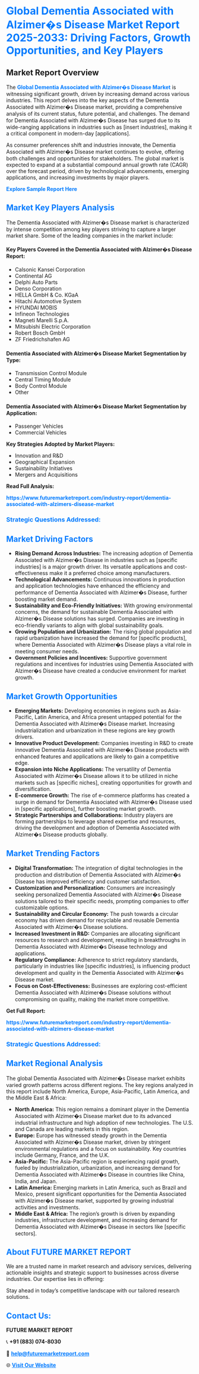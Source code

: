 <h1 style="color: #007BFF;">Global Dementia Associated with Alzimer�s Disease Market Report 2025-2033: Driving Factors, Growth Opportunities, and Key Players</h1>

<section id="overview">
<h2>Market Report Overview</h2>
<p>The <a href="https://www.futuremarketreport.com/industry-report/dementia-associated-with-alzimers-disease-market" style="color: #007BFF; text-decoration: none;"><strong>Global Dementia Associated with Alzimer�s Disease Market</strong></a> is witnessing significant growth, driven by increasing demand across various industries. This report delves into the key aspects of the Dementia Associated with Alzimer�s Disease market, providing a comprehensive analysis of its current status, future potential, and challenges. The demand for Dementia Associated with Alzimer�s Disease has surged due to its wide-ranging applications in industries such as [insert industries], making it a critical component in modern-day [applications].</p>
<p>As consumer preferences shift and industries innovate, the Dementia Associated with Alzimer�s Disease market continues to evolve, offering both challenges and opportunities for stakeholders. The global market is expected to expand at a substantial compound annual growth rate (CAGR) over the forecast period, driven by technological advancements, emerging applications, and increasing investments by major players.</p>
</section>

<section id="overview">
<p><a href="https://www.futuremarketreport.com/request-sample/reportId=34042" style="color: #007BFF; text-decoration: none;"><strong>Explore Sample Report Here</strong></a></p>
</section>

<section id="key-players">
<h2 style="color: #007BFF;">Market Key Players Analysis</h2>
<p>The Dementia Associated with Alzimer�s Disease market is characterized by intense competition among key players striving to capture a larger market share. Some of the leading companies in the market include:</p>
<h4>Key Players Covered in the Dementia Associated with Alzimer�s Disease Report:</h4>
<ul><li>Calsonic Kansei Corporation</li><li>Continental AG</li><li>Delphi Auto Parts</li><li>Denso Corporation</li><li>HELLA GmbH &amp; Co. KGaA</li><li>Hitachi Automotive System</li><li>HYUNDAI MOBIS</li><li>Infineon Technologies</li><li>Magneti Marelli S.p.A.</li><li>Mitsubishi Electric Corporation</li><li>Robert Bosch GmbH</li><li>ZF Friedrichshafen AG</li></ul>
<h4>Dementia Associated with Alzimer�s Disease Market Segmentation by Type:</h4>
<ul><li>Transmission Control Module</li><li>Central Timing Module</li><li>Body Control Module</li><li>Other</li></ul>

<h4>Dementia Associated with Alzimer�s Disease Market Segmentation by Application:</h4>
<ul><li>Passenger Vehicles</li><li>Commercial Vehicles</li></ul>
<p><strong>Key Strategies Adopted by Market Players:</strong></p>
<ul>
<li>Innovation and R&D</li>
<li>Geographical Expansion</li>
<li>Sustainability Initiatives</li>
<li>Mergers and Acquisitions</li>
</ul>
</section>

<section>
<p><strong>Read Full Analysis: </strong></p><a href="https://www.futuremarketreport.com/industry-report/dementia-associated-with-alzimers-disease-market" style="color: #007BFF; text-decoration: none;"><strong>https://www.futuremarketreport.com/industry-report/dementia-associated-with-alzimers-disease-market</strong></a>
<h3 style="color: #007BFF;">Strategic Questions Addressed:</h3>
</section>

<section id="driving-factors">
<h2 style="color: #007BFF;">Market Driving Factors</h2>
<ul>
<li><strong>Rising Demand Across Industries:</strong> The increasing adoption of Dementia Associated with Alzimer�s Disease in industries such as [specific industries] is a major growth driver. Its versatile applications and cost-effectiveness make it a preferred choice among manufacturers.</li>
<li><strong>Technological Advancements:</strong> Continuous innovations in production and application technologies have enhanced the efficiency and performance of Dementia Associated with Alzimer�s Disease, further boosting market demand.</li>
<li><strong>Sustainability and Eco-Friendly Initiatives:</strong> With growing environmental concerns, the demand for sustainable Dementia Associated with Alzimer�s Disease solutions has surged. Companies are investing in eco-friendly variants to align with global sustainability goals.</li>
<li><strong>Growing Population and Urbanization:</strong> The rising global population and rapid urbanization have increased the demand for [specific products], where Dementia Associated with Alzimer�s Disease plays a vital role in meeting consumer needs.</li>
<li><strong>Government Policies and Incentives:</strong> Supportive government regulations and incentives for industries using Dementia Associated with Alzimer�s Disease have created a conducive environment for market growth.</li>
</ul>
</section>

<section id="growth-opportunities">
<h2 style="color: #007BFF;">Market Growth Opportunities</h2>
<ul>
<li><strong>Emerging Markets:</strong> Developing economies in regions such as Asia-Pacific, Latin America, and Africa present untapped potential for the Dementia Associated with Alzimer�s Disease market. Increasing industrialization and urbanization in these regions are key growth drivers.</li>
<li><strong>Innovative Product Development:</strong> Companies investing in R&D to create innovative Dementia Associated with Alzimer�s Disease products with enhanced features and applications are likely to gain a competitive edge.</li>
<li><strong>Expansion into Niche Applications:</strong> The versatility of Dementia Associated with Alzimer�s Disease allows it to be utilized in niche markets such as [specific niches], creating opportunities for growth and diversification.</li>
<li><strong>E-commerce Growth:</strong> The rise of e-commerce platforms has created a surge in demand for Dementia Associated with Alzimer�s Disease used in [specific applications], further boosting market growth.</li>
<li><strong>Strategic Partnerships and Collaborations:</strong> Industry players are forming partnerships to leverage shared expertise and resources, driving the development and adoption of Dementia Associated with Alzimer�s Disease products globally.</li>
</ul>
</section>

<section id="trending-factors">
<h2 style="color: #007BFF;">Market Trending Factors</h2>
<ul>
<li><strong>Digital Transformation:</strong> The integration of digital technologies in the production and distribution of Dementia Associated with Alzimer�s Disease has improved efficiency and customer satisfaction.</li>
<li><strong>Customization and Personalization:</strong> Consumers are increasingly seeking personalized Dementia Associated with Alzimer�s Disease solutions tailored to their specific needs, prompting companies to offer customizable options.</li>
<li><strong>Sustainability and Circular Economy:</strong> The push towards a circular economy has driven demand for recyclable and reusable Dementia Associated with Alzimer�s Disease solutions.</li>
<li><strong>Increased Investment in R&D:</strong> Companies are allocating significant resources to research and development, resulting in breakthroughs in Dementia Associated with Alzimer�s Disease technology and applications.</li>
<li><strong>Regulatory Compliance:</strong> Adherence to strict regulatory standards, particularly in industries like [specific industries], is influencing product development and quality in the Dementia Associated with Alzimer�s Disease market.</li>
<li><strong>Focus on Cost-Effectiveness:</strong> Businesses are exploring cost-efficient Dementia Associated with Alzimer�s Disease solutions without compromising on quality, making the market more competitive.</li>
</ul>
</section>

<section>
<p><strong>Get Full Report: </strong></p><a href="https://www.futuremarketreport.com/industry-report/dementia-associated-with-alzimers-disease-market" style="color: #007BFF; text-decoration: none;"><strong>https://www.futuremarketreport.com/industry-report/dementia-associated-with-alzimers-disease-market</strong></a>
<h3 style="color: #007BFF;">Strategic Questions Addressed:</h3>
</section>


<section id="regional-analysis">
<h2 style="color: #007BFF;">Market Regional Analysis</h2>
<p>The global Dementia Associated with Alzimer�s Disease market exhibits varied growth patterns across different regions. The key regions analyzed in this report include North America, Europe, Asia-Pacific, Latin America, and the Middle East & Africa:</p>
<ul>
<li><strong>North America:</strong> This region remains a dominant player in the Dementia Associated with Alzimer�s Disease market due to its advanced industrial infrastructure and high adoption of new technologies. The U.S. and Canada are leading markets in this region.</li>
<li><strong>Europe:</strong> Europe has witnessed steady growth in the Dementia Associated with Alzimer�s Disease market, driven by stringent environmental regulations and a focus on sustainability. Key countries include Germany, France, and the U.K.</li>
<li><strong>Asia-Pacific:</strong> The Asia-Pacific region is experiencing rapid growth, fueled by industrialization, urbanization, and increasing demand for Dementia Associated with Alzimer�s Disease in countries like China, India, and Japan.</li>
<li><strong>Latin America:</strong> Emerging markets in Latin America, such as Brazil and Mexico, present significant opportunities for the Dementia Associated with Alzimer�s Disease market, supported by growing industrial activities and investments.</li>
<li><strong>Middle East & Africa:</strong> The region’s growth is driven by expanding industries, infrastructure development, and increasing demand for Dementia Associated with Alzimer�s Disease in sectors like [specific sectors].</li>
</ul>
</section>

<footer>
<h2 style="color: #007BFF;">About FUTURE MARKET REPORT</h2>
<p>We are a trusted name in market research and advisory services, delivering actionable insights and strategic support to businesses across diverse industries. Our expertise lies in offering:</p>

<p>Stay ahead in today’s competitive landscape with our tailored research solutions.</p>

<h2 style="color: #007BFF;">Contact Us:</h2>
<p><strong>FUTURE MARKET REPORT</strong></p>
<p>📞 <strong>+91 (883) 074-8030</strong></p>
<p>📧 <strong><a href="mailto:help@futuremarketreport.com" style="color: #007BFF;">help@futuremarketreport.com</a></strong></p>
<p>🌐 <strong><a href="https://www.futuremarketreport.com/" style="color: #007BFF;">Visit Our Website</a></strong></p>
</footer>